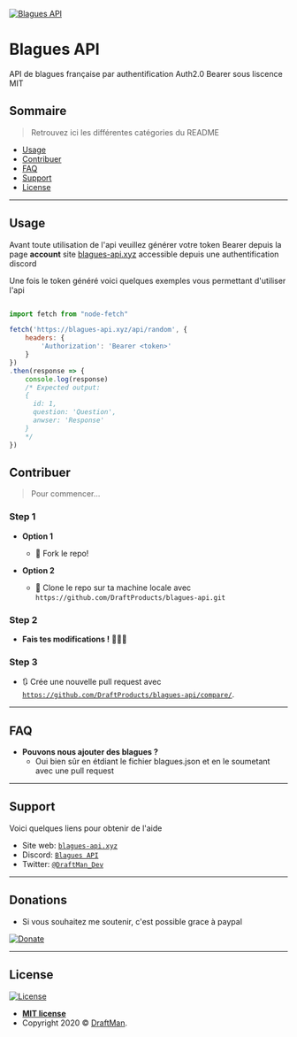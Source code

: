 [![Blagues API](https://raw.githubusercontent.com/DraftProducts/blagues-api/master/src/public/Logo.200.png)](http://blagues-api.xyz)
# Blagues API

API de blagues française par authentification Auth2.0 Bearer sous liscence MIT

## Sommaire

> Retrouvez ici les différentes catégories du README

- [Usage](#usage)
- [Contribuer](#contribuer)
- [FAQ](#faq)
- [Support](#support)
- [License](#license)

---

## Usage

Avant toute utilisation de l'api veuillez générer votre token Bearer depuis la page **account** site [blagues-api.xyz](https://blagues-api.xyz) accessible depuis une authentification discord

Une fois le token généré voici quelques exemples vous permettant d'utiliser l'api

```javascript

import fetch from "node-fetch" 

fetch('https://blagues-api.xyz/api/random', {
    headers: {
        'Authorization': 'Bearer <token>'
    }
})
.then(response => {
    console.log(response)
    /* Expected output:
    { 
      id: 1, 
      question: 'Question', 
      anwser: 'Response' 
    }
    */
})
```

## Contribuer

> Pour commencer...

### Step 1

- **Option 1**
    - 🍴 Fork le repo!

- **Option 2**
    - 👯 Clone le repo sur ta machine locale avec `https://github.com/DraftProducts/blagues-api.git`

### Step 2

- **Fais tes modifications !** 🔨🔨🔨

### Step 3

- 🔃 Crée une nouvelle pull request avec <a href="https://github.com/DraftProducts/blagues-api/compare/" target="_blank">`https://github.com/DraftProducts/blagues-api/compare/`</a>.

---

## FAQ

- **Pouvons nous ajouter des blagues ?**
    - Oui bien sûr en étdiant le fichier blagues.json et en le soumetant avec une pull request 
---

## Support

Voici quelques liens pour obtenir de l'aide

- Site web: <a href="https://blagues-api.xyz" target="_blank">`blagues-api.xyz`</a>
- Discord: <a href="https://discord.gg/PPNpVaF" target="_blank">`Blagues API`</a>
- Twitter: <a href="http://twitter.com/DraftMan_Dev" target="_blank">`@DraftMan_Dev`</a>

---

## Donations

- Si vous souhaitez me soutenir, c'est possible grace à paypal

[![Donate](https://img.shields.io/badge/Donate-PayPal-green.svg)](https://www.paypal.me/draftproducts)

---

## License

[![License](https://img.shields.io/github/license/DraftProducts/blagues-api)](https://github.com/DraftProducts/blagues-api/blob/master/LICENCE)

- **[MIT license](https://github.com/DraftProducts/blagues-api/blob/master/LICENCE)**
- Copyright 2020 © <a href="https://www.draftman.fr" target="_blank">DraftMan</a>.

